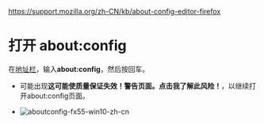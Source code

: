 https://support.mozilla.org/zh-CN/kb/about-config-editor-firefox



# 打开 about:config



在[地址栏](https://wikipedia.org/wiki/Address_bar#Firefox)，输入**about:config**，然后按回车。

- 可能出现**这可能使质量保证失效！**警告页面。点击**我了解此风险！**，以继续打开about:config页面。



- ![aboutconfig-fx55-win10-zh-cn](https://user-media-prod-cdn.itsre-sumo.mozilla.net/uploads/gallery/images/2017-08-07-08-09-29-d6f32a.png)